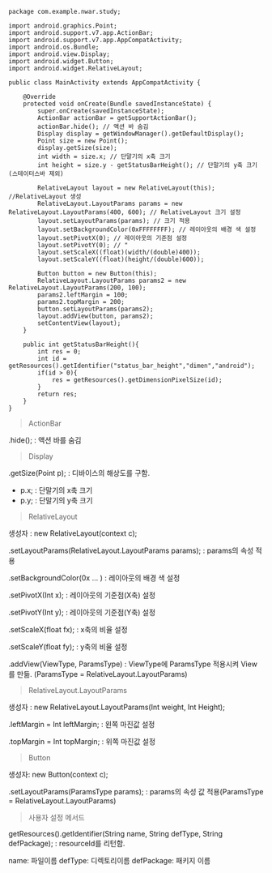 ```
package com.example.nwar.study;

import android.graphics.Point;
import android.support.v7.app.ActionBar;
import android.support.v7.app.AppCompatActivity;
import android.os.Bundle;
import android.view.Display;
import android.widget.Button;
import android.widget.RelativeLayout;

public class MainActivity extends AppCompatActivity {

    @Override 
    protected void onCreate(Bundle savedInstanceState) {
        super.onCreate(savedInstanceState);
        ActionBar actionBar = getSupportActionBar();
        actionBar.hide(); // 액션 바 숨김
        Display display = getWindowManager().getDefaultDisplay();
        Point size = new Point();
        display.getSize(size);
        int width = size.x; // 단말기의 x축 크기
        int height = size.y - getStatusBarHeight(); // 단말기의 y축 크기(스테이터스바 제외)

        RelativeLayout layout = new RelativeLayout(this); //RelativeLayout 생성
        RelativeLayout.LayoutParams params = new RelativeLayout.LayoutParams(400, 600); // RelativeLayout 크기 설정
        layout.setLayoutParams(params); // 크기 적용
        layout.setBackgroundColor(0xFFFFFFFF); // 레이아웃의 배경 색 설정
        layout.setPivotX(0); // 레이아웃의 기준점 설정
        layout.setPivotY(0); // "
        layout.setScaleX((float)(width/(double)400));
        layout.setScaleY((float)(height/(double)600));

        Button button = new Button(this);
        RelativeLayout.LayoutParams params2 = new RelativeLayout.LayoutParams(200, 100);
        params2.leftMargin = 100;
        params2.topMargin = 200;
        button.setLayoutParams(params2);
        layout.addView(button, params2);
        setContentView(layout);
    }

    public int getStatusBarHeight(){
        int res = 0;
        int id = getResources().getIdentifier("status_bar_height","dimen","android");
        if(id > 0){
            res = getResources().getDimensionPixelSize(id);
        }
        return res;
    }
}
```

> ActionBar

.hide(); : 액션 바를 숨김

> Display

.getSize(Point p); : 디바이스의 해상도를 구함.

+ p.x; : 단말기의 x축 크기
+ p.y; : 단말기의 y축 크기

> RelativeLayout

생성자 : new RelativeLayout(context c);

.setLayoutParams(RelativeLayout.LayoutParams params); : params의 속성 적용

.setBackgroundColor(0x ...  ) : 레이아웃의 배경 색 설정

.setPivotX(Int x); : 레이아웃의 기준점(X축) 설정

.setPivotY(Int y); : 레이아웃의 기준점(Y축) 설정

.setScaleX(float fx); : x축의 비율 설정

.setScaleY(float fy); : y축의 비율 설정

.addView(ViewType, ParamsType) : ViewType에 ParamsType 적용시켜 View를 만듦. (ParamsType = RelativeLayout.LayoutParams)

> RelativeLayout.LayoutParams

생성자 : new RelativeLayout.LayoutParams(Int weight, Int Height);

.leftMargin = Int leftMargin; : 왼쪽 마진값 설정

.topMargin = Int topMargin; : 위쪽 마진값 설정

> Button

생성자: new Button(context c);

.setLayoutParams(ParamsType params); : params의 속성 값 적용(ParamsType = RelativeLayout.LayoutParams)

> 사용자 설정 메서드

getResources().getIdentifier(String name, String defType, String defPackage); : resourceId를 리턴함.

name: 파일이름 defType: 디렉토리이름 defPackage: 패키지 이름